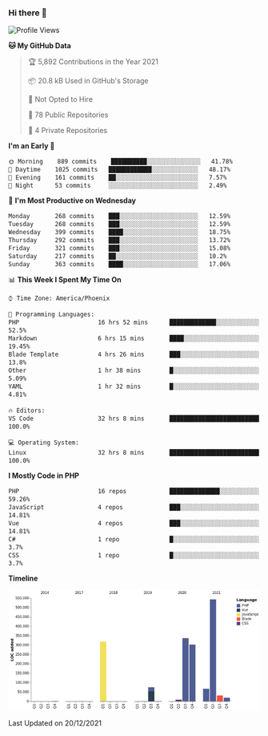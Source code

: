 ### Hi there 👋

<!--START_SECTION:waka-->
![Profile Views](http://img.shields.io/badge/Profile%20Views-7-blue)

**🐱 My GitHub Data** 

> 🏆 5,892 Contributions in the Year 2021
 > 
> 📦 20.8 kB Used in GitHub's Storage 
 > 
> 🚫 Not Opted to Hire
 > 
> 📜 78 Public Repositories 
 > 
> 🔑 4 Private Repositories  
 > 
**I'm an Early 🐤** 

```text
🌞 Morning    889 commits    ██████████░░░░░░░░░░░░░░░   41.78% 
🌆 Daytime    1025 commits   ████████████░░░░░░░░░░░░░   48.17% 
🌃 Evening    161 commits    ██░░░░░░░░░░░░░░░░░░░░░░░   7.57% 
🌙 Night      53 commits     ░░░░░░░░░░░░░░░░░░░░░░░░░   2.49%

```
📅 **I'm Most Productive on Wednesday** 

```text
Monday       268 commits    ███░░░░░░░░░░░░░░░░░░░░░░   12.59% 
Tuesday      268 commits    ███░░░░░░░░░░░░░░░░░░░░░░   12.59% 
Wednesday    399 commits    ████░░░░░░░░░░░░░░░░░░░░░   18.75% 
Thursday     292 commits    ███░░░░░░░░░░░░░░░░░░░░░░   13.72% 
Friday       321 commits    ███░░░░░░░░░░░░░░░░░░░░░░   15.08% 
Saturday     217 commits    ██░░░░░░░░░░░░░░░░░░░░░░░   10.2% 
Sunday       363 commits    ████░░░░░░░░░░░░░░░░░░░░░   17.06%

```


📊 **This Week I Spent My Time On** 

```text
⌚︎ Time Zone: America/Phoenix

💬 Programming Languages: 
PHP                      16 hrs 52 mins      █████████████░░░░░░░░░░░░   52.5% 
Markdown                 6 hrs 15 mins       ████░░░░░░░░░░░░░░░░░░░░░   19.45% 
Blade Template           4 hrs 26 mins       ███░░░░░░░░░░░░░░░░░░░░░░   13.8% 
Other                    1 hr 38 mins        █░░░░░░░░░░░░░░░░░░░░░░░░   5.09% 
YAML                     1 hr 32 mins        █░░░░░░░░░░░░░░░░░░░░░░░░   4.81%

🔥 Editors: 
VS Code                  32 hrs 8 mins       █████████████████████████   100.0%

💻 Operating System: 
Linux                    32 hrs 8 mins       █████████████████████████   100.0%

```

**I Mostly Code in PHP** 

```text
PHP                      16 repos            ██████████████░░░░░░░░░░░   59.26% 
JavaScript               4 repos             ███░░░░░░░░░░░░░░░░░░░░░░   14.81% 
Vue                      4 repos             ███░░░░░░░░░░░░░░░░░░░░░░   14.81% 
C#                       1 repo              █░░░░░░░░░░░░░░░░░░░░░░░░   3.7% 
CSS                      1 repo              █░░░░░░░░░░░░░░░░░░░░░░░░   3.7%

```


**Timeline**

![Chart not found](https://raw.githubusercontent.com/mikebronner/mikebronner/master/charts/bar_graph.png) 


 Last Updated on 20/12/2021
<!--END_SECTION:waka-->

<!--
**mikebronner/mikebronner** is a ✨ _special_ ✨ repository because its `README.md` (this file) appears on your GitHub profile.

Here are some ideas to get you started:

- 🔭 I’m currently working on ...
- 🌱 I’m currently learning ...
- 👯 I’m looking to collaborate on ...
- 🤔 I’m looking for help with ...
- 💬 Ask me about ...
- 📫 How to reach me: ...
- 😄 Pronouns: ...
- ⚡ Fun fact: ...
-->
